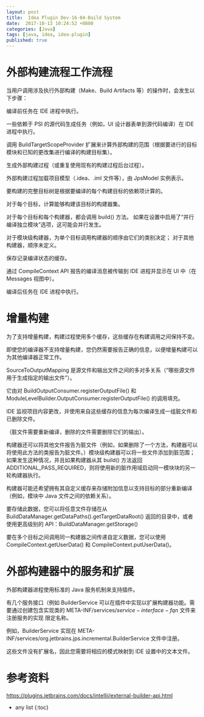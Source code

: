 ```yaml
---
layout: post
title:  Idea Plugin Dev-16-04-Build System
date:  2017-10-13 10:24:52 +0800
categories: [Java]
tags: [java, idea, idea-plugin]
published: true
---
```


# 外部构建流程工作流程

当用户调用涉及执行外部构建（Make、Build Artifacts 等）的操作时，会发生以下步骤：

编译前任务在 IDE 进程中执行。

一些依赖于 PSI 的源代码生成任务（例如，UI 设计器表单到源代码编译）在 IDE 进程中执行。

调用 BuildTargetScopeProvider 扩展来计算外部构建的范围（根据要进行的目标模块和已知的更改集进行编译的构建目标集）。

生成外部构建过程（或重复使用现有的构建过程后台过程）。

外部构建过程加载项目模型（.idea、.iml 文件等），由 JpsModel 实例表示。

要构建的完整目标树是根据要编译的每个构建目标的依赖项计算的。

对于每个目标，计算能够构建该目标的构建器集。

对于每个目标和每个构建器，都会调用 build() 方法。 如果在设置中启用了“并行编译独立模块”选项，这可能会并行发生。 

对于模块级构建器，为单个目标调用构建器的顺序由它们的类别决定； 对于其他构建器，顺序未定义。

保存记录编译状态的缓存。

通过 CompileContext API 报告的编译消息被传输到 IDE 进程并显示在 UI 中（在 Messages 视图中）。

编译后任务在 IDE 进程中执行。

# 增量构建

为了支持增量构建，构建过程使用多个缓存，这些缓存在构建调用之间保持不变。 

即使您的编译器不支持增量构建，您仍然需要报告正确的信息，以便增量构建可以为其他编译器正常工作。

SourceToOutputMapping 是源文件和输出文件之间的多对多关系（“哪些源文件用于生成指定的输出文件”）。 

它由对 BuildOutputConsumer.registerOutputFile() 和 ModuleLevelBuilder.OutputConsumer.registerOutputFile() 的调用填充。

IDE 监视项目内容更改，并使用来自这些缓存的信息为每次编译生成一组脏文件和已删除文件。 

（脏文件需要重新编译，删除的文件需要删除它们的输出）。 

构建器还可以将其他文件报告为脏文件（例如，如果删除了一个方法，构建器可以将使用此方法的类报告为脏文件。）模块级构建器可以将一些文件添加到脏范围； 如果发生这种情况，并且如果构建器从其 build() 方法返回 ADDITIONAL_PASS_REQUIRED，则将使用新的脏作用域启动同一模块块的另一轮构建器执行。

构建器可能还希望拥有其自定义缓存来存储附加信息以支持目标的部分重新编译（例如，模块中 Java 文件之间的依赖关系）。 

要存储此数据，您可以将任意文件存储在从 BuildDataManager.getDataPaths().getTargetDataRoot() 返回的目录中，或者使用更高级别的 API：BuildDataManager.getStorage()

要在多个目标之间调用同一构建器之间传递自定义数据，您可以使用 CompileContext.getUserData() 和 CompileContext.putUserData()。

# 外部构建器中的服务和扩展

外部构建器进程使用标准的 Java 服务机制来支持插件。 

有几个服务接口（例如 BuilderService 可以在插件中实现以扩展构建器功能。需要通过创建包含实现类的 META-INF/services/$service-interface-fqn$ 文件来注册服务的实现 限定名称。

例如，BuilderService 实现在 META-INF/services/org.jetbrains.jps.incremental.BuilderService 文件中注册。

这些文件没有扩展名，因此您需要将相应的模式映射到 IDE 设置中的文本文件。

# 参考资料

https://plugins.jetbrains.com/docs/intellij/external-builder-api.html

* any list
{:toc}